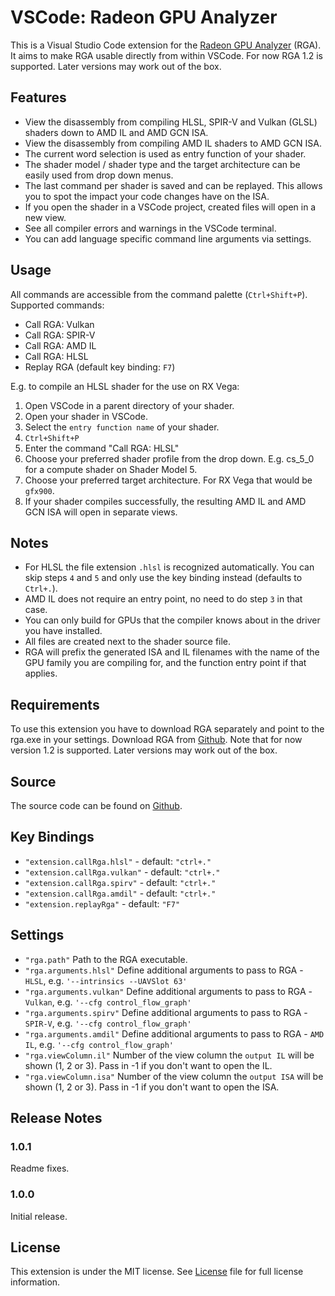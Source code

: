 # VSCode: Radeon GPU Analyzer

This is a Visual Studio Code extension for the [Radeon GPU Analyzer](https://github.com/GPUOpen-Tools/RGA) (RGA). It aims to make RGA usable directly from within VSCode. For now RGA 1.2 is supported. Later versions may work out of the box. 

## Features

- View the disassembly from compiling HLSL, SPIR-V and Vulkan (GLSL) shaders down to AMD IL and AMD GCN ISA.
- View the disassembly from compiling AMD IL shaders to AMD GCN ISA.
- The current word selection is used as entry function of your shader.
- The shader model / shader type and the target architecture can be easily used from drop down menus.
- The last command per shader is saved and can be replayed. This allows you to spot the impact your code changes have on the ISA. 
- If you open the shader in a VSCode project, created files will open in a new view.
- See all compiler errors and warnings in the VSCode terminal.
- You can add language specific command line arguments via settings.

## Usage

All commands are accessible from the command palette (`Ctrl+Shift+P`).
Supported commands:
- Call RGA: Vulkan
- Call RGA: SPIR-V
- Call RGA: AMD IL
- Call RGA: HLSL
- Replay RGA (default key binding: `F7`)

E.g. to compile an HLSL shader for the use on RX Vega:
1. Open VSCode in a parent directory of your shader.
2. Open your shader in VSCode.
3. Select the `entry function name` of your shader.
4. `Ctrl+Shift+P`
5. Enter the command "Call RGA: HLSL"
6. Choose your preferred shader profile from the drop down. E.g. cs_5_0 for a compute shader on Shader Model 5.
7. Choose your preferred target architecture. For RX Vega that would be `gfx900`.
8. If your shader compiles successfully, the resulting AMD IL and AMD GCN ISA will open in separate views.

## Notes

- For HLSL the file extension `.hlsl` is recognized automatically. You can skip steps `4` and `5` and only use the key binding instead (defaults to `Ctrl+.`).
- AMD IL does not require an entry point, no need to do step `3` in that case.
- You can only build for GPUs that the compiler knows about in the driver you have installed.
- All files are created next to the shader source file.
- RGA will prefix the generated ISA and IL filenames with the name of the GPU family you are compiling for, and the function entry point if that applies.

## Requirements

To use this extension you have to download RGA separately and point to the rga.exe in your settings.
Download RGA from [Github](https://github.com/GPUOpen-Tools/RGA/releases). Note that for now version 1.2 is supported. Later versions may work out of the box. 

## Source

The source code can be found on [Github](https://github.com/GPUOpen-Tools/vscode-extensions/tree/master/radeon-gpu-analyzer). 

## Key Bindings

- `"extension.callRga.hlsl"` - default: `"ctrl+."`
- `"extension.callRga.vulkan"` - default: `"ctrl+."`
- `"extension.callRga.spirv"` - default: `"ctrl+."`
- `"extension.callRga.amdil"` - default: `"ctrl+."`
- `"extension.replayRga"`  - default: `"F7"`

## Settings

- `"rga.path"` Path to the RGA executable.
- `"rga.arguments.hlsl"` Define additional arguments to pass to RGA - `HLSL`, e.g. `'--intrinsics --UAVSlot 63'`
- `"rga.arguments.vulkan"` Define additional arguments to pass to RGA - `Vulkan`, e.g. `'--cfg control_flow_graph'`
- `"rga.arguments.spirv"` Define additional arguments to pass to RGA - `SPIR-V`, e.g. `'--cfg control_flow_graph'`
- `"rga.arguments.amdil"` Define additional arguments to pass to RGA - `AMD IL`, e.g. `'--cfg control_flow_graph'`
- `"rga.viewColumn.il"` Number of the view column the `output IL` will be shown (1, 2 or 3). Pass in -1 if you don't want to open the IL.
- `"rga.viewColumn.isa"` Number of the view column the `output ISA` will be shown (1, 2 or 3). Pass in -1 if you don't want to open the ISA.

## Release Notes

### 1.0.1

Readme fixes.

### 1.0.0

Initial release.

## License

This extension is under the MIT license. See [License](https://github.com/GPUOpen-Tools/vscode-extensions/blob/master/LICENSE) file for full license information.
